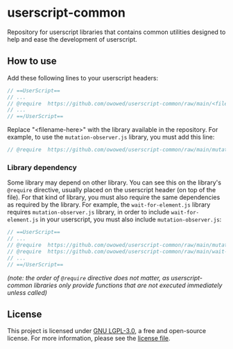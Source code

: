 # userscript-common
Repository for userscript libraries that contains common utilities designed to help and ease the development of userscript.

## How to use
Add these following lines to your userscript headers:
```javascript
// ==UserScript==
// ...
// @require  https://github.com/owowed/userscript-common/raw/main/<filename-here>.js
// ...
// ==/UserScript==
```
Replace "\<filename-here>" with the library available in the repository. For example, to use the `mutation-observer.js` library, you must add this line:
```javascript
// @require  https://github.com/owowed/userscript-common/raw/main/mutation-observer.js
```
### Library dependency
Some library may depend on other library. You can see this on the library's `@require` directive, usually placed on the userscript header (on top of the file). For that kind of library, you must also require the same dependencies as required by the library. For example, the `wait-for-element.js` library requires `mutation-observer.js` library, in order to include `wait-for-element.js` in your userscript, you must also include `mutation-observer.js`:
```javascript
// ==UserScript==
// ...
// @require  https://github.com/owowed/userscript-common/raw/main/mutation-observer.js
// @require  https://github.com/owowed/userscript-common/raw/main/wait-for-element.js
// ...
// ==/UserScript==
```
*(note: the order of `@require` directive does not matter, as userscript-common libraries only provide functions that are not executed immediately unless called)*

## License
This project is licensed under [GNU LGPL-3.0](https://www.gnu.org/licenses/lgpl-3.0.en.html), a free and open-source license. For more information, please see the [license file](https://github.com/owowed/userscript-common/blob/3574a4c7a29e8600ddc899cfafd7a4f54674b81d/LICENSE.txt).